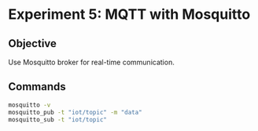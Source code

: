 # Experiment 5: MQTT with Mosquitto

## Objective
Use Mosquitto broker for real-time communication.

## Commands
```bash
mosquitto -v
mosquitto_pub -t "iot/topic" -m "data"
mosquitto_sub -t "iot/topic"
```
